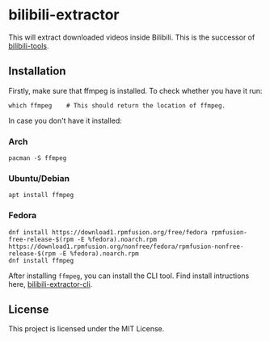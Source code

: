 # bilibili-extractor

This will extract downloaded videos inside Bilibili. This is the successor of [bilibili-tools](https://github.com/nanashi-1/bilibili-tools).

## Installation
Firstly, make sure that ffmpeg is installed. To check whether you have it run:

    which ffmpeg    # This should return the location of ffmpeg.

In case you don't have it installed:

### Arch

    pacman -S ffmpeg

### Ubuntu/Debian

    apt install ffmpeg

### Fedora

    dnf install https://download1.rpmfusion.org/free/fedora rpmfusion-free-release-$(rpm -E %fedora).noarch.rpm https://download1.rpmfusion.org/nonfree/fedora/rpmfusion-nonfree-release-$(rpm -E %fedora).noarch.rpm
    dnf install ffmpeg

After installing `ffmpeg`, you can install the CLI tool. Find install intructions here, [bilibili-extractor-cli](https://github.com/nanashi-1/bilibili-extractor-cli#Installation).

## License

This project is licensed under the MIT License.